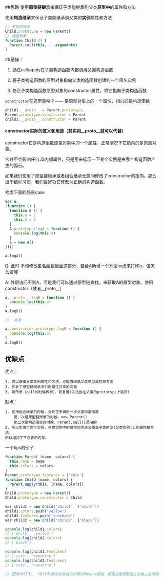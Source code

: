 ##思路
使用**原型链继**承来保证子类能继承到父类**原型中**的属性和方法

使用**构造继承**来保证子类能继承到父类的**实例**属性和方法
```js
// 原型链继承
Child.prototype = new Parent()
// 构造继承
function Child () {
  Parent.call(this, ...arguments)
}
```

##基操：
1. 通过call/apply在子类构造函数内部调用父类构造函数

2. 将子类构造函数的原型对象指向父类构造函数创建的一个匿名实例

3. 修正子类构造函数原型对象的constructor属性，将它指向子类构造函数

`constructor`在这里是啥？—— 是原型对象上的一个属性，指向的是构造函数

```js
child1.__proto__ = Parent.prototype;
Parent.prototype.constructor = Parent
child1.__proto__.constructor = Parent
```
#### constructor实际的意义和用途（其实用__proto__就可以代替）


constructor它是构造函数原型对象中的一个属性，正常情况下它指向的是原型对象。

它并不会影响任何JS内部属性，只是用来标示一下某个实例是由哪个构造函数产生的而已。

如果我们使用了原型链继承或者组合继承无意间修改了constructor的指向，那么出于编程习惯，我们最好将它修改为正确的构造函数。


考虑下面的场景case
```js
var a;
(function () {
  function A () {
    this.a = 1
    this.b = 2
  }
  A.prototype.logA = function () {
    console.log(this.a)
  }
  a = new A()
})()

a.logA()

```
Q: 此时 不想修改匿名函数里面这部分，要给A新增一个方法logB来打印b，该怎么做呢

A: 外层访问不到A，但是我们可以通过原型链查找，来获取A的原型对象。使用constructor（或者__proto__）
```js
a.__proto__.logB = function () {
  console.log(this.b)
}
a.logB()

//  或者

a.constructor.prototype.logB = function () {
  console.log(this.b)
}
a.logB()

```

## 优缺点
优点：

    1. 可以继承父类实例属性和方法，也能够继承父类原型属性和方法
    2. 弥补了原型链继承中引用属性共享的问题
    3. 可传参（call的时候传参），可复用(方法放在父类的prototype上就好)

缺点：

    1. 使用组合继承的时候，会凭空多调用一次父类构造函数
        第一次是原型链继承的时候，new Parent()
        第二次是构造继承的时候，Parent.call()调用的
    2. 所以生成了两个实例，子类实例中的属性和方法会覆盖子类原型(父类实例)上的属性和方法，
    所以增加了不必要的内存。

一个tips的例子

```js
function Parent (name, colors) {
  this.name = name
  this.colors = colors
}
Parent.prototype.features = ['cute']
function Child (name, colors) {
  Parent.apply(this, [name, colors])
}
Child.prototype = new Parent()
Child.prototype.constructor = Child

var child1 = new Child('child1', ['white'])
child1.colors.push('yellow')
child1.features.push('sunshine')
var child2 = new Child('child2', ['black'])

console.log(child1.colors)
// ['white', 'yellow']
console.log(child2.colors)
// ['black']

console.log(child1.features)
// ['cute', 'sunshine']
console.log(child2.features)
// ['cute', 'sunshine']

// 因为child1， child2都没有各自的实例的feture属性，都是沿着原型链去父类上查找的，操作的都是同一个内存地址

```
